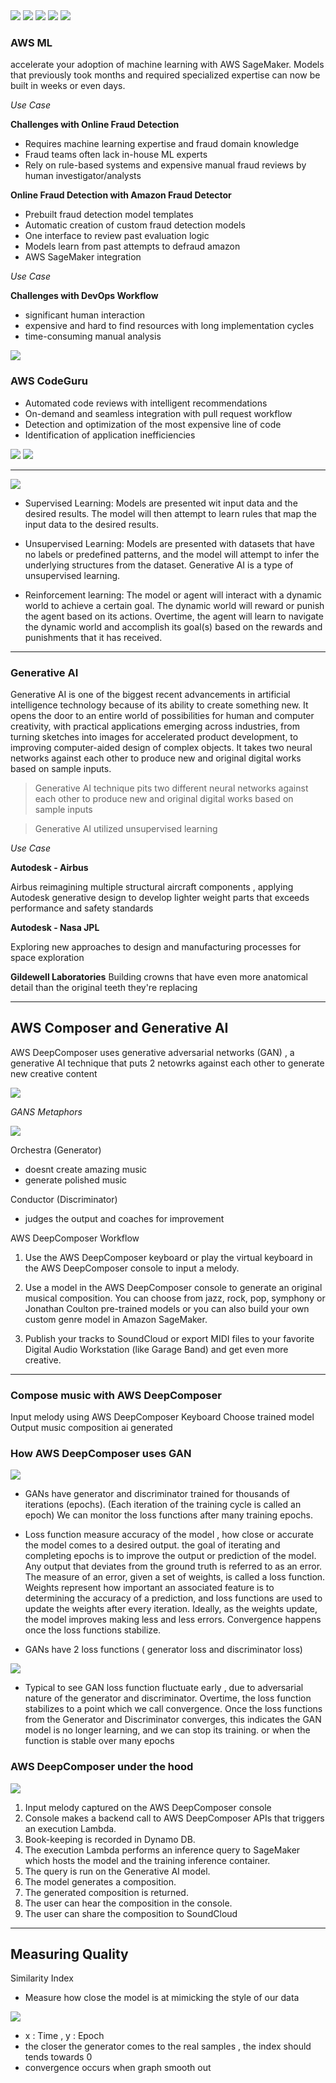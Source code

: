 
<img src="../img/sce5.JPG">
<img src="../img/sce6.JPG">
<img src="../img/sce8.JPG">
<img src="../img/sce9.JPG">
<img src="../img/sce10.JPG">

### AWS ML 

accelerate your adoption of machine learning with AWS SageMaker. Models that previously took months and required specialized expertise can now be built in weeks or even days.

*Use Case*

**Challenges with Online Fraud Detection**

* Requires machine learning expertise and fraud domain knowledge
* Fraud teams often lack in-house ML experts
* Rely on  rule-based systems and expensive manual fraud reviews by human investigator/analysts 

**Online Fraud Detection with Amazon Fraud Detector**

* Prebuilt fraud detection model templates
* Automatic creation of custom fraud detection models
* One interface to review past evaluation logic 
* Models learn from past attempts to defraud amazon 
* AWS SageMaker integration



*Use Case*

**Challenges with DevOps Workflow**

* significant human interaction
* expensive and hard to find resources with long implementation cycles
* time-consuming manual analysis

<img src="../img/sce11.JPG">


### AWS CodeGuru 
* Automated code reviews with intelligent recommendations
* On-demand and seamless integration with pull request workflow
* Detection and optimization of the most expensive line of code 
* Identification of application inefficiencies 


<img src="../img/sce12.JPG">

<img src="../img/sce13.JPG">


---

<img src="../img/sce14.JPG">

* Supervised Learning: Models are presented wit input data and the desired results. The model will then attempt to learn rules that map the input data to the desired results.

* Unsupervised Learning: Models are presented with datasets that have no labels or predefined patterns, and the model will attempt to infer the underlying structures from the dataset. Generative AI is a type of unsupervised learning.

* Reinforcement learning: The model or agent will interact with a dynamic world to achieve a certain goal. The dynamic world will reward or punish the agent based on its actions. Overtime, the agent will learn to navigate the dynamic world and accomplish its goal(s) based on the rewards and punishments that it has received.

---
### Generative AI 
Generative AI is one of the biggest recent advancements in artificial intelligence technology because of its ability to create something new. It opens the door to an entire world of possibilities for human and computer creativity, with practical applications emerging across industries, from turning sketches into images for accelerated product development, to improving computer-aided design of complex objects. It takes two neural networks against each other to produce new and original digital works based on sample inputs.

> Generative AI technique pits two different neural networks against each other to produce new and original digital works
based on sample inputs 


> Generative AI utilized unsupervised learning 

*Use Case*

**Autodesk - Airbus**

Airbus reimagining multiple structural aircraft components , applying Autodesk generative design to develop lighter weight parts that exceeds
performance and safety standards 

**Autodesk - Nasa JPL**

Exploring new approaches to design and manufacturing processes for space exploration 

**Gildewell Laboratories**
Building crowns that have even more anatomical detail than the original teeth they're replacing 

---

## AWS Composer and Generative AI

AWS DeepComposer uses generative adversarial networks (GAN) , a generative AI technique that puts 2 netowrks against each other
to generate new creative content 


<img src="../img/sce15.JPG">

*GANS Metaphors*

<img src="../img/aws-mle-orchestra-metaphor.JPG">

Orchestra (Generator)
* doesnt create amazing music 
* generate polished music 

Conductor (Discriminator)
* judges the output and coaches for improvement 


AWS DeepComposer Workflow
1.  Use the AWS DeepComposer keyboard or play the virtual keyboard in the AWS DeepComposer console to input a melody.

2.  Use a model in the AWS DeepComposer console to generate an original musical composition. You can choose from jazz, rock, pop, symphony or Jonathan Coulton pre-trained models or you can also build your own custom genre model in Amazon SageMaker.

3.  Publish your tracks to SoundCloud or export MIDI files to your favorite Digital Audio Workstation (like Garage Band) and get even more creative.

---

### Compose music with AWS DeepComposer 

Input melody using AWS DeepComposer Keyboard
Choose trained model
Output music composition ai generated 


### How AWS DeepComposer uses GAN 

<img src="../img/sce16.JPG">

* GANs have generator and discriminator trained for thousands of iterations (epochs). (Each iteration of the training cycle is called an epoch) 
We can monitor the loss functions after many training epochs.
 
* Loss function measure accuracy of the model , how close or accurate the model comes to a desired output. the goal of iterating and completing epochs is to improve the output or prediction of the model. Any output that deviates from the ground truth is referred to as an error. The measure of an error, given a set of weights, is called a loss function. Weights represent how important an associated feature is to determining the accuracy of a prediction, and loss functions are used to update the weights after every iteration. Ideally, as the weights update, the model improves making less and less errors. Convergence happens once the loss functions stabilize.



* GANs have 2 loss functions ( generator loss and discriminator loss)

<img src="../img/sce17.JPG">

*  Typical to see GAN loss function fluctuate early , due to adversarial nature of the generator and discriminator. Overtime, the loss function stabilizes to a point which we call convergence. Once the loss functions from the Generator and Discriminator converges, this indicates the GAN model is no longer learning, and we can stop its training. or when the function is stable over many epochs

### AWS DeepComposer under the hood 

<img src="../img/aws-mle-under-hood-v2.JPG">

1.  Input melody captured on the AWS DeepComposer console
2.  Console makes a backend call to AWS DeepComposer APIs that triggers an execution Lambda.
3.  Book-keeping is recorded in Dynamo DB.
4.  The execution Lambda performs an inference query to SageMaker which hosts the model and the training inference container.
5.  The query is run on the Generative AI model.
6.  The model generates a composition.
7.  The generated composition is returned.
8.  The user can hear the composition in the console.
9.  The user can share the composition to SoundCloud

---
## Measuring Quality 

Similarity Index
* Measure how close the model is at mimicking the style of our data

<img src="../img/sce18.JPG">


*   x : Time , y : Epoch
*   the closer the generator comes to the real samples , the index should tends towards 0 
*   convergence occurs when graph smooth out 
